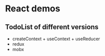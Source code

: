 # React demos

## TodoList of different versions

* createContext + useContext + useReducer
* redux
* mobx